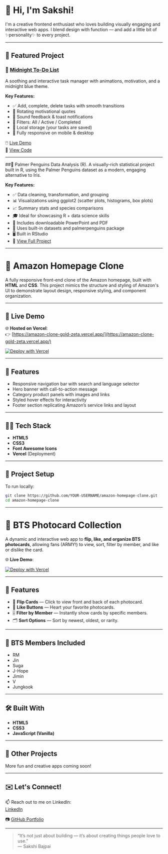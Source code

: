 # 👋 Hi, I'm Sakshi!

I'm a creative frontend enthusiast who loves building visually engaging and interactive web apps. I blend design with function — and add a little bit of ✨personality✨ to every project.

---

## 🌟 Featured Project

### 🌙 [Midnight To-Do List](https://sakshib2003.github.io/midnight-todo-list/)
A soothing and interactive task manager with animations, motivation, and a midnight blue theme.

**Key Features:**
- ✅ Add, complete, delete tasks with smooth transitions  
- 🌈 Rotating motivational quotes  
- 🔔 Sound feedback & toast notifications  
- 📂 Filters: All / Active / Completed  
- 💾 Local storage (your tasks are saved)  
- 📱 Fully responsive on mobile & desktop  

🖱️ [Live Demo](https://sakshib2003.github.io/midnight-todo-list/)  
📂 [View Code](https://github.com/SakshiB2003/midnight-todo-list)

---
##🐧 Palmer Penguins Data Analysis (R).
A visually-rich statistical project built in R, using the Palmer Penguins dataset as a modern, engaging alternative to Iris.

**Key Features:**

- ✅ Data cleaning, transformation, and grouping
- 📊 Visualizations using ggplot2 (scatter plots, histograms, box plots)
- 📈 Summary stats and species comparisons
- 🎓 Ideal for showcasing R + data science skills
- 📂 Includes downloadable PowerPoint and PDF
- 💾 Uses built-in datasets and palmerpenguins package
- 🖥️ Built in RStudio
- 🔗 [View Full Project](https://github.com/SakshiB2003/palmer-penguins-project)  


---
# 🛒 Amazon Homepage Clone

A fully responsive front-end clone of the Amazon homepage, built with **HTML** and **CSS**. This project mimics the structure and styling of Amazon's UI to demonstrate layout design, responsive styling, and component organization.

---

## 🔗 Live Demo

🌐 **Hosted on Vercel**:  
👉 [https://amazon-clone-gold-zeta.vercel.app/](https://amazon-clone-gold-zeta.vercel.app/)

[![Deploy with Vercel](https://vercel.com/button)](https://amazon-clone-gold-zeta.vercel.app/)

---

## 🚀 Features

- Responsive navigation bar with search and language selector
- Hero banner with call-to-action message
- Category product panels with images and links
- Styled hover effects for interactivity
- Footer section replicating Amazon’s service links and layout

---

## 🧑‍💻 Tech Stack

- **HTML5**
- **CSS3**
- **Font Awesome Icons**
- **Vercel** (Deployment)

---

## 📁 Project Setup

To run locally:

```bash
git clone https://github.com/YOUR-USERNAME/amazon-homepage-clone.git
cd amazon-homepage-clone
```
---

# 💜 BTS Photocard Collection

A dynamic and interactive web app to **flip, like, and organize BTS photocards**, allowing fans (ARMY!) to view, sort, filter by member, and like or dislike the card.

🌐 **Live Demo**:

[![Deploy with Vercel](https://vercel.com/button)](https://bts-photocard.vercel.app/)

---

## 🚀 Features

- 🔄 **Flip Cards** — Click to view front and back of each photocard.
- 💖 **Like Buttons** — Heart your favorite photocards.
- 🎚️ **Filter by Member** — Instantly show cards by specific members.
- 🗂️ **Sort Options** — Sort by newest, oldest, or rarity.

---

## 📸 BTS Members Included

- RM
- Jin
- Suga
- J-Hope
- Jimin
- V
- Jungkook

---

## 🛠️ Built With

- **HTML5**
- **CSS3**
- **JavaScript (Vanilla)**

---

## 💼 Other Projects

More fun and creative apps coming soon!

---

## ✉️ Let's Connect!

📫 Reach out to me on LinkedIn:  
[LinkedIn](https://www.linkedin.com/in/sakshi-bajpai-4b5736230)

📷 [GitHub Portfolio](https://github.com/SakshiB2003)

---

> “It’s not just about building — it’s about creating things people love to use.”  
— Sakshi Bajpai

